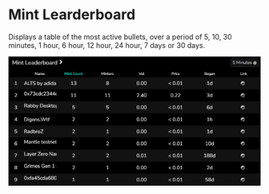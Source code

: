 # Mint Learderboard

Displays a table of the most active bullets, over a period of 5, 10, 30 minutes, 1 hour, 6 hour, 12 hour, 24 hour, 7 days or 30 days.

![MintLearderboard inf](image_home/MintLearderboard.png)